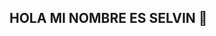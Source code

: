 ## HOLA MI NOMBRE ES SELVIN 👋

<!--
**Selvin93153/Selvin93153** is a ✨ _special_ ✨ repository because its `README.md` (this file) appears on your GitHub profile.



- 🔭 TRABAJO: Desarrollador Web
- 🌱 Estoy aprendiendo sobre reac, node.js
- 👯 Busco colaborar en proyectos nuevos
- 📫 Contacto: selvin.franco@outlook.com
-->
